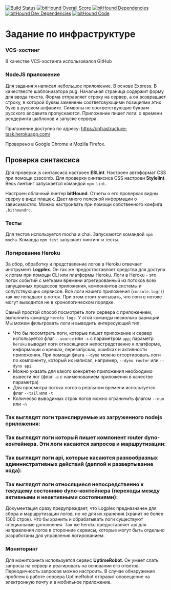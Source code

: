 [![Build Status](https://travis-ci.org/rulir/infrastructure.svg?branch=master)](https://travis-ci.org/rulir/infrastructure) 
[![bitHound Overall Score](https://www.bithound.io/github/rulir/infrastructure/badges/score.svg)](https://www.bithound.io/github/rulir/infrastructure) 
[![bitHound Dependencies](https://www.bithound.io/github/rulir/infrastructure/badges/dependencies.svg)](https://www.bithound.io/github/rulir/infrastructure/master/dependencies/npm) 
[![bitHound Dev Dependencies](https://www.bithound.io/github/rulir/infrastructure/badges/devDependencies.svg)](https://www.bithound.io/github/rulir/infrastructure/master/dependencies/npm) 
[![bitHound Code](https://www.bithound.io/github/rulir/infrastructure/badges/code.svg)](https://www.bithound.io/github/rulir/infrastructure)

# Задание по инфраструктуре  

### VCS-хостинг

В качестве VCS-хостинга использовался GitHub

### NodeJS приложение

Для задания я написал небольшое приложение. В основе Express. В качествесте шаблонизатора pug. Начальная страница содержит форму для ввода текста. Форма отправляет строку на сервер, а он возвращает строку, в которой буквы заменены соответсвующими позициями этих букв в русском алфавите. Символы не соответствующие буквам русского алфавита пропускаются. Приложение пишет логи: о времени рендеринга шаблонов и запуске сервера.

Приложение доступно по адресу: https://infrastructure-task.herokuapp.com/  

Проверено в Google Chrome и Mozilla Firefox.

## Проверка синтаксиса

Для проверки js синтаксиса настроен **ESLint**. Настроен автоформат CSS при помощи csscomb. Для проверки синтаксиса CSS настроен **Stylelint**. Весь линтинг запускается командой `npm lint`.

Настроен облачный линтер **bitHound**. Отчеты о его проверках видны сверху в виде плашек. Дает много полезной информации о зависимостях. Можно настроивать при помощи собственного конфига `.bithoundrc`. 

### Тесты

Для тестов используется mocha и chai. Запускаются командой `npm mocha`. Команда `npm test` запускает линтинг и тесты.

### Логирование Heroku

За сбор, обработку и представление логов в Heroku отвечает инструмент **Logplex**. Он так же предостоставляет средства для доступа к логам при помощи CLI или платформы Heroku. Логи в  Heroku - это поток событий с метками времени агрегированный из потоков всех запущенных процессов приложения, компонентов системы и сопутствующих сервисов. Все логи нашего приложения (`console.log()`) так же попадают в поток. При этом стоит учитывать, что логи в потоке могут выводится не в хронологическом порядке.

Самый простой способ посмотреть логи сервера с приложением, выполнить команду `heroku logs`. У этой команды несколько вариаций. Мы можем фильтровать логи и выводить интересующий тип:
 - Что бы посомтреть логи, которые пишет приложение и сервер используется флаг `--source` или `-s` с параметром `app`; параметр `heroku` выводит логи относящиеся непостредственно к платформе, информации о крешах, перезапусках, ошибках и активности приложения. При помощи флага `--dyno` можно отсортировать логи по компоненту, который их написал, например, `--dyno router` или `--dyno api`.
 - Можно указать для какого конкретно приложения необходимо вывести лог (флаг `-a` c наименованием приложения в качестве параметра)
 - Для просмотра потока логов в реальном времени используется флаг `--tail` или `-t`
 - Количесво выводимых строк логов можно ограничить флагом `--num` или `-n`

 ### Так выглядят логи транслируемые из загруженного nodejs приложения:

 ### Так выглядят логи который пишет компонент router dyno-контейнера. Эти логи касаются запросов и маршрутизации:

 ### Так выглядят логи api, которые касаются разнообразных административных действий (деплой и развертывание кода):

 ### Так выглядят логи относящиеся непосредственно к текущему состоянию dyno-контейнера (переходы между активными и неактивными состояниями):

 Документация сразу предупреждает, что Logplex предназначен для сбора и маршрутизации логов, но не для их хранения (хранит не более 1500 строк). Что бы хранить и обрабатывать логи существуют специальные дополнения. Так же heroku предоставляет api для направления логов в сторонние сервисы, которые могут быть отдельно разработаны для управления логированием.

 ### Мониторинг

 Для мониторинга используется сервиc **UptimeRobot**. Он умеет слать запросы на сервер и реагировать на основании его ответов. Переодичность запросов можно настроить. В случае обнаружения проблем в работе сервера UptimeRobot отправит оповещение на электронную почту и в мобильное приложение.